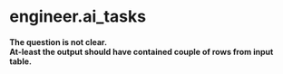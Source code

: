 # engineer.ai_tasks
<h4>The question is not clear.<br>
At-least the output should have contained couple of rows from input table.